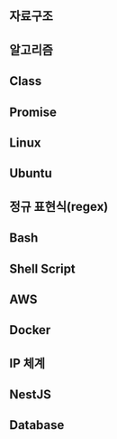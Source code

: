 ## 자료구조
## 알고리즘
## Class
## Promise
## Linux
## Ubuntu
## 정규 표현식(regex)
## Bash
## Shell Script
## AWS
## Docker
## IP 체계
## NestJS
## Database

